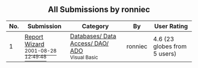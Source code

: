 ﻿<div align="center">

## All Submissions by ronniec

</div>

No.  | Submission | Category | By   | User Rating
---- | ---------- | -------- | ---- | -----------
1 | [Report Wizard<br /><sup>2001-08-28 12:49:48</sup>](https://github.com/Planet-Source-Code/ronniec-report-wizard__1-26720) | [Databases/ Data Access/ DAO/ ADO<br /><sup>Visual Basic</sup>](../ByCategory/databases-data-access-dao-ado__1-6.md) | ronniec | 4.6 (23 globes from 5 users)
